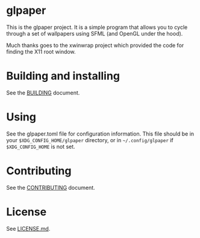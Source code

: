 # glpaper

This is the glpaper project. It is a simple program that allows you to cycle through
a set of wallpapers using SFML (and OpenGL under the hood).

Much thanks goes to the xwinwrap project which provided the code for finding the X11
root window. 

# Building and installing

See the [BUILDING](BUILDING.md) document.

# Using

See the glpaper.toml file for configuration information. This file should be in your `$XDG_CONFIG_HOME/glpaper` directory, or in `~/.config/glpaper` if `$XDG_CONFIG_HOME` is not set.

# Contributing

See the [CONTRIBUTING](CONTRIBUTING.md) document.

# License

See [LICENSE.md](LICENSE.md).
